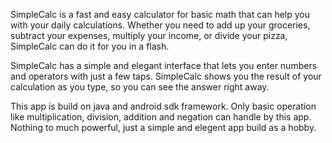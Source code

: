SimpleCalc is a fast and easy calculator for basic math that can help you with your daily calculations. Whether you need to add up your groceries, subtract your expenses, multiply your income, or divide your pizza, SimpleCalc can do it for you in a flash.

SimpleCalc has a simple and elegant interface that lets you enter numbers and operators with just a few taps. SimpleCalc shows you the result of your calculation as you type, so you can see the answer right away.

This app is build on java and android sdk framework. Only basic operation like multiplication, division, addition and negation can handle by this app. Nothing to much powerful, just a simple and elegent app build as a hobby.
